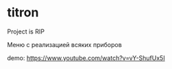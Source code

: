 # titron
Project is RIP

Меню с реализацией всяких приборов

demo: https://www.youtube.com/watch?v=vY-ShufUx5I

